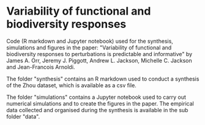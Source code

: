 # Variability of functional and biodiversity responses

Code (R markdown and Jupyter notebook) used for the synthesis, simulations and figures in the paper: "Variability of functional and biodiversity responses to perturbations is predictable and informative" by James A. Orr, Jeremy J. Piggott, Andrew L. Jackson, Michelle C. Jackson and Jean-Francois Arnoldi.

The folder "synthesis" contains an R markdown used to conduct a synthesis of the Zhou dataset, which is available as a csv file. 

The folder "simulations" contains a Jupyter notebook used to carry out numerical simulations and to create the figures in the paper. The empirical data collected and organised during the synthesis is available in the sub folder "data". 

